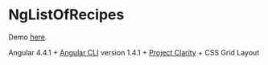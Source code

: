 # NgListOfRecipes

Demo [here](https://manbrk.github.io/ngListOfRecipes/).

Angular 4.4.1 + [Angular CLI](https://github.com/angular/angular-cli) version 1.4.1 + [Project Clarity](https://vmware.github.io/clarity/) + CSS Grid Layout 
